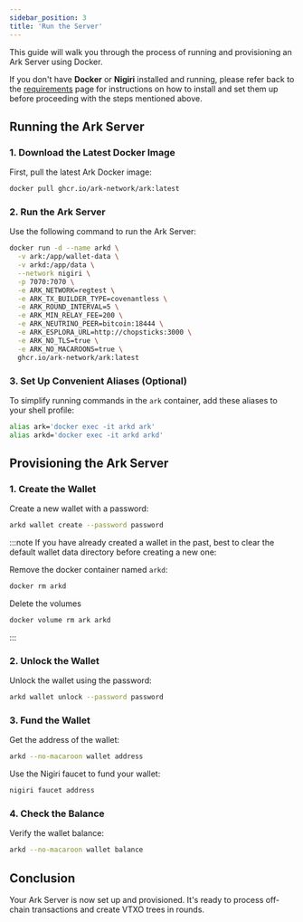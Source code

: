 ```yaml
---
sidebar_position: 3
title: 'Run the Server'
---
```

This guide will walk you through the process of running and provisioning an Ark Server using Docker.

If you don't have **Docker** or **Nigiri** installed and running, please refer back to the [requirements](requirements.md) page for instructions on how to install and set them up before proceeding with the steps mentioned above.

## Running the Ark Server

### 1. Download the Latest Docker Image

First, pull the latest Ark Docker image:

```sh
docker pull ghcr.io/ark-network/ark:latest
```

### 2. Run the Ark Server

Use the following command to run the Ark Server:

```sh
docker run -d --name arkd \
  -v ark:/app/wallet-data \
  -v arkd:/app/data \
  --network nigiri \
  -p 7070:7070 \
  -e ARK_NETWORK=regtest \
  -e ARK_TX_BUILDER_TYPE=covenantless \
  -e ARK_ROUND_INTERVAL=5 \
  -e ARK_MIN_RELAY_FEE=200 \
  -e ARK_NEUTRINO_PEER=bitcoin:18444 \
  -e ARK_ESPLORA_URL=http://chopsticks:3000 \
  -e ARK_NO_TLS=true \
  -e ARK_NO_MACAROONS=true \
  ghcr.io/ark-network/ark:latest
```

### 3. Set Up Convenient Aliases (Optional)

To simplify running commands in the `ark` container, add these aliases to your shell profile:

```sh
alias ark='docker exec -it arkd ark'
alias arkd='docker exec -it arkd arkd'
```

## Provisioning the Ark Server

### 1. Create the Wallet

Create a new wallet with a password:

```sh
arkd wallet create --password password
```

:::note
If you have already created a wallet in the past, best to clear the default wallet data directory before creating a new one:

Remove the docker container named `arkd`:

```sh
docker rm arkd 
```

Delete the volumes

```sh
docker volume rm ark arkd
```

:::

### 2. Unlock the Wallet

Unlock the wallet using the password:

```sh
arkd wallet unlock --password password
```

### 3. Fund the Wallet

Get the address of the wallet:

```sh
arkd --no-macaroon wallet address
```

Use the Nigiri faucet to fund your wallet:

```sh
nigiri faucet address
```

### 4. Check the Balance

Verify the wallet balance:

```sh
arkd --no-macaroon wallet balance
```

## Conclusion

Your Ark Server is now set up and provisioned. It's ready to process off-chain transactions and create VTXO trees in rounds.
